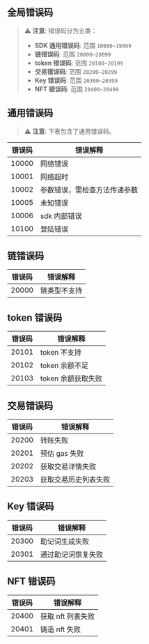 ## 全局错误码

> ⚠️ **注意**: 错误码分为五类：
>
> - **SDK 通用错误码**: 范围 `10000~19999`
> - **链错误码**: 范围 `20000~20099`
> - **token 错误码**: 范围 `20l00~20199`
> - **交易错误码**: 范围 `20200~20299`
> - **Key 错误码**: 范围 `20300~20399`
> - **NFT 错误码**: 范围 `20400~20499`

## 通用错误码

> ⚠️ **注意**: 下表包含了通用错误码。

| **错误码** | **错误解释**                 |
| ---------- | ---------------------------- |
| 10000      | 网络错误                     |
| 10001      | 网络超时                     |
| 10002      | 参数错误，需检查方法传递参数 |
| 10005      | 未知错误                     |
| 10006      | sdk 内部错误                 |
| 10100      | 登陆错误                     |

## 链错误码

| **错误码** | **错误解释** |
| ---------- | ------------ |
| 20000      | 链类型不支持 |

## token 错误码

| **错误码** | **错误解释**       |
| ---------- | ------------------ |
| 20101      | token 不支持       |
| 20102      | token 余额不足     |
| 20103      | token 余额获取失败 |

## 交易错误码

| **错误码** | **错误解释**         |
| ---------- | -------------------- |
| 20200      | 转账失败             |
| 20201      | 预估 gas 失败        |
| 20202      | 获取交易详情失败     |
| 20203      | 获取交易历史列表失败 |

## Key 错误码

| **错误码** | **错误解释**       |
| ---------- | ------------------ |
| 20300      | 助记词生成失败     |
| 20301      | 通过助记词恢复失败 |

## NFT 错误码

| **错误码** | **错误解释**      |
| ---------- | ----------------- |
| 20400      | 获取 nft 列表失败 |
| 20401      | 铸造 nft 失败     |
